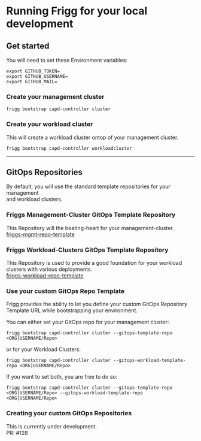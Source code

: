 # Running Frigg for your local development

## Get started

You will need to set these Environment variables:

```shell
export GITHUB_TOKEN=
export GITHUB_USERNAME=
export GITHUB_MAIL=
```

### Create your management cluster

```shell
frigg bootstrap capd-controller cluster
```

### Create your workload cluster

This will create a workload cluster ontop of your management cluster.

```shell
frigg bootstrap capd-controller workloadcluster
```

---

## GitOps Repositories

By default, you will use the standard template repositories for your management \
and workload clusters.

### Friggs Management-Cluster GitOps Template Repository
This Repository will the beating-heart for your management-cluster.\
[friggs-mgmt-repo-template](https://github.com/PatrickLaabs/friggs-mgmt-repo-template)

### Friggs Workload-Clusters GitOps Template Repository
This Repository is used to provide a good foundation for your workload clusters with various deployments.\
[friggs-workload-repo-template](https://github.com/PatrickLaabs/friggs-workload-repo-template)

### Use your custom GitOps Repo Template

Frigg provides the ability to let you define your custom GitOps Repository Template URL
while bootstrapping your environment.

You can either set your GitOps repo for your management cluster:
```shell
frigg bootstrap capd-controller cluster --gitops-template-repo <ORG|USERNAME/Repo>
```

or for your Workload Clusters:
```shell
frigg bootstrap capd-controller cluster --gitops-workload-template-repo <ORG|USERNAME/Repo>
```

If you want to set both, you are free to do so:
```shell
frigg bootstrap capd-controller cluster --gitops-template-repo <ORG|USERNAME/Repo> --gitops-workload-template-repo <ORG|USERNAME/Repo>
```

### Creating your custom GitOps Repositories

This is currently under development.\
PR: #128